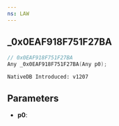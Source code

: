```yaml
---
ns: LAW
---
```

## _0x0EAF918F751F27BA

```c
// 0x0EAF918F751F27BA
Any _0x0EAF918F751F27BA(Any p0);
```

```
NativeDB Introduced: v1207
```

## Parameters
* **p0**:
